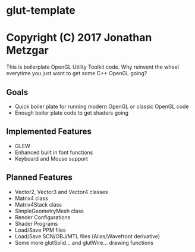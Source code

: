 # glut-template
# Copyright (C) 2017 Jonathan Metzgar

This is boilerplate OpenGL Utility Toolkit code. Why reinvent the wheel everytime you just want to get some C++ OpenGL going?

## Goals

* Quick boiler plate for running modern OpenGL or classic OpenGL code
* Enough boiler plate code to get shaders going

## Implemented Features

* GLEW
* Enhanced built in font functions
* Keyboard and Mouse support

## Planned Features

* Vector2, Vector3 and Vector4 classes
* Matrix4 class
* Matrix4Stack class
* SimpleGeometryMesh class
* Render Configurations
* Shader Programs
* Load/Save PPM files
* Load/Save SCN/OBJ/MTL files (Alias/Wavefront derivative)
* Some more glutSolid... and glutWire... drawing functions

